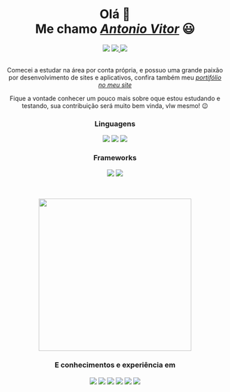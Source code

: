 <div>
    <h1 align="center">Olá 👋 <br> Me chamo <a href="https://www.linkedin.com/in/antonio-vitor-t8ninho-0a9a8b17a"><i>Antonio Vitor</i></a> 😃️</h1>
    <div align="center">
      <a href="https://www.instagram.com/t8ninho/" target="_blank"><img src="https://img.shields.io/badge/-Instagram-%23E4405F?style=for-the-badge&logo=instagram&logoColor=white" target="_blank"></a>
    <a href="mailto:t8ninho@gmail.com"><img src="https://img.shields.io/badge/Gmail-D14836?style=for-the-badge&logo=gmail&logoColor=white" target="_blank">
    <a href="https://wa.me/message/5W52HXY6OJFOE1"><img src="https://img.shields.io/badge/WhatsApp-25D366?style=for-the-badge&logo=whatsapp&logoColor=white" target="_blank">
    </a> 
      <br><br>
      <div align="center">
    <p>Comecei a estudar na área por conta própria, e possuo uma grande paixão por desenvolvimento de sites e aplicativos,  confira também meu <a href="https://flagnar.com.br/" target="_blank"><i>portifólio no meu site</i></a></p>
  </div>
    </a>
    <p align="center">Fique a vontade conhecer um pouco mais sobre oque estou estudando e testando, sua contribuição será muito bem vinda, vlw mesmo! 😉️</p>
  </div>
  <div align="center">
    <h3>Linguagens</h3>
        <img src="https://img.shields.io/badge/HTML5-E34F26?style=for-the-badge&logo=html5&logoColor=white">
        <img src="https://img.shields.io/badge/CSS3-1572B6?style=for-the-badge&logo=css3&logoColor=white">
        <img src="https://img.shields.io/badge/JavaScript-323330?style=for-the-badge&logo=javascript&logoColor=F7DF1E">
   </div>
  <div align="center">
    <h3>Frameworks</h3>
         <img src="https://img.shields.io/badge/React-20232A?style=for-the-badge&logo=react&logoColor=61DAFB">
         <img src="https://img.shields.io/badge/react_native-%2320232a.svg?style=for-the-badge&logo=react&logoColor=%2361DAFB">
   </div>
   <br><br>
    
   <p align="center">
    <a href="#"><img src="https://github-readme-stats.vercel.app/api?username=t8ninho&show_icons=true&count_private=true&theme=dark" width="350"></a>
  </p>  
   
  </div>
  
  <div align="center" valign="top">
      <h3>E conhecimentos e experiência em</h3>
        <img align="center"src="https://aleen42.github.io/badges/src/photoshop.svg">
        <img align="center" src="https://img.shields.io/badge/Canva-%2300C4CC.svg?&style=for-the-badge&logo=Canva&logoColor=white">
        <img align="center" src="https://img.shields.io/badge/Figma-F24E1E?style=for-the-badge&logo=figma&logoColor=white">
        <img align="center" src="https://img.shields.io/badge/Visual_Studio-5C2D91?style=for-the-badge&logo=visual%20studio&logoColor=white">
        <img align="center" src="https://img.shields.io/badge/sublime_text-%23575757.svg?&style=for-the-badge&logo=sublime-text&logoColor=important">
        <img align="center" src="https://img.shields.io/badge/Duolingo-58CC02?style=for-the-badge&logo=Duolingo&logoColor=white">
    <br><br>
  <div align="center">
  
